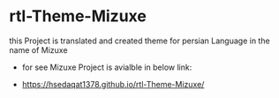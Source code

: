 # rtl-Theme-Mizuxe
this Project is translated and created theme for persian Language in the name of Mizuxe

- for see Mizuxe Project is avialble in below link:
* https://hsedaqat1378.github.io/rtl-Theme-Mizuxe/
